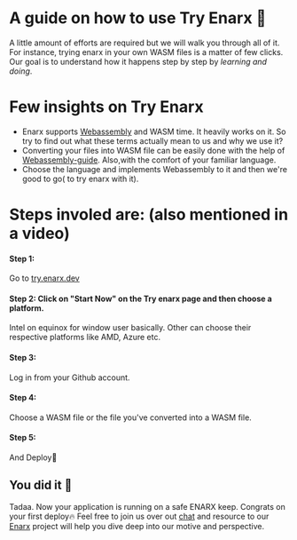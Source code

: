 # A guide on how to use Try Enarx 🎯

A little amount of efforts are required but we will walk you through all of it. For instance, trying enarx in your own WASM files is a matter of few clicks. Our goal is to understand how it 
happens step by step by *learning and doing*.

# Few insights on Try Enarx
* Enarx supports [Webassembly](https://webassembly.org/) and WASM time. It heavily works on it. So try to find out what these terms actually mean to us and why we use it?
* Converting your files into WASM file can be easily done with the help of [Webassembly-guide](https://enarx.dev/docs/WebAssembly/Introduction). Also,with the comfort of your 
  familiar language. 
* Choose the language and implements Webassembly to it and then we're good to go( to try enarx with it).

# Steps involed are: (also mentioned in a video)

#### Step 1:  
Go to [try.enarx.dev](https://try.enarx.dev/)

#### Step 2:  Click on "Start Now" on the Try enarx page and then choose a platform.
Intel on equinox for window user basically. Other can choose their respective platforms like AMD, Azure etc.

#### Step 3:  
Log in from your Github account.

#### Step 4: 
Choose a WASM file or the file you've converted into a WASM file.

#### Step 5:
 And Deploy🚀


## You did it 👏

Tadaa. Now your application is running on a safe ENARX keep. Congrats on your first deploy🔥
Feel free to join us over out [chat](https://chat.enarx.dev/channel/mentorship) and resource to our [Enarx](https://enarx.dev/docs/Start/Introduction) project will help you dive deep into our motive and perspective.



